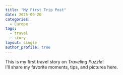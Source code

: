 ```yaml
---
title: "My First Trip Post"
date: 2025-09-20
categories:
  - Europe
tags:
  - travel
  - story
layout: single
author_profile: true
---
```


This is my first travel story on *Traveling Puzzle*!  
I’ll share my favorite moments, tips, and pictures here.
